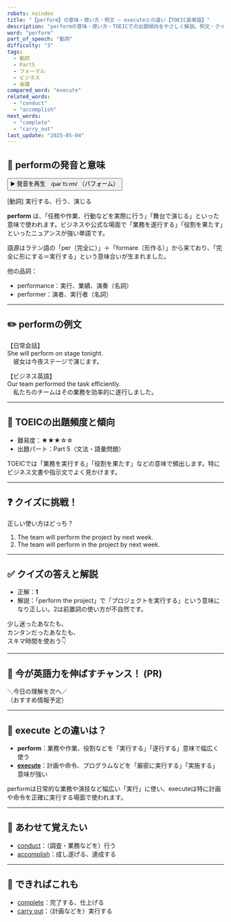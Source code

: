 ```yaml
---
robots: noindex
title: "【perform】の意味・使い方・例文 ― executeとの違い【TOEIC英単語】"
description: "performの意味・使い方・TOEICでの出題傾向をやさしく解説。例文・クイズ付きでexecuteとの違いもわかりやすく学べます。"
word: "perform"
part_of_speech: "動詞"
difficulty: "3"
tags:
  - 動詞
  - Part5
  - フォーマル
  - ビジネス
  - 会議
compared_word: "execute"
related_words:
  - "conduct"
  - "accomplish"
next_words:
  - "complete"
  - "carry_out"
last_update: "2025-05-04"
---
```


## 🔰 performの発音と意味

<button class="play-audio" onclick="playTTS('perform')">
  <span class="play-audio-main">
    ▶️ 発音を再生　/pərˈfɔːrm/
  </span>
  <span class="play-audio-sub">
    （パフォーム）
  </span>
</button>

[動詞] 実行する、行う、演じる

**perform** は、「任務や作業、行動などを実際に行う」「舞台で演じる」といった意味で使われます。ビジネスや公式な場面で「業務を遂行する」「役割を果たす」といったニュアンスが強い単語です。

語源はラテン語の「per（完全に）」＋「formare（形作る）」から来ており、「完全に形にする＝実行する」という意味合いが生まれました。

他の品詞：  
- performance：実行、業績、演奏（名詞）
- performer：演者、実行者（名詞）

---

## ✏️ performの例文

【日常会話】  
She will perform on stage tonight.  
　彼女は今夜ステージで演じます。

【ビジネス英語】  
Our team performed the task efficiently.  
　私たちのチームはその業務を効率的に遂行しました。

---

## 🎯 TOEICの出題頻度と傾向

- 難易度：★★★☆☆
- 出題パート：Part 5（文法・語彙問題）

TOEICでは「業務を実行する」「役割を果たす」などの意味で頻出します。特にビジネス文書や指示文でよく見かけます。

---

## ❓ クイズに挑戦！

正しい使い方はどっち？

1. The team will perform the project by next week.  
2. The team will perform in the project by next week.

---

## ✅ クイズの答えと解説

- 正解：**1**
- 解説：「perform the project」で「プロジェクトを実行する」という意味になり正しい。2は前置詞の使い方が不自然です。

少し迷ったあなたも、  
カンタンだったあなたも、  
スキマ時間を使おう👇️

---

## 🚀 今が英語力を伸ばすチャンス！ (PR)

<div class="info-center">
＼今日の理解を次へ／<br>  
（おすすめ情報予定）
</div>

---

## 🤔  execute との違いは？

- **perform**：業務や作業、役割などを「実行する」「遂行する」意味で幅広く使う
- **[execute](/execute)**：計画や命令、プログラムなどを「厳密に実行する」「実施する」意味が強い

performは日常的な業務や演技など幅広い「実行」に使い、executeは特に計画や命令を正確に実行する場面で使われます。

---

## 🧩 あわせて覚えたい

- [conduct](/conduct)：（調査・業務などを）行う
- [accomplish](/accomplish)：成し遂げる、達成する

---

## 📖 できればこれも

- [complete](/complete)：完了する、仕上げる
- [carry out](/carry_out)：（計画などを）実行する

<!-- cvid: aid17_bid45 -->
